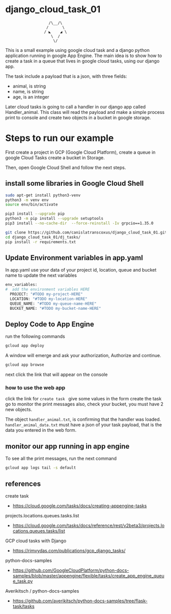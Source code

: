 # django_cloud_task_01

                       /\__/\
                      /      \
                     / ◣    ◢ \
                        \  /
                         \/

This is a small example using google cloud task and a django python application running in 
google App Engine. The main idea is to show how to create a task in a queue that lives in google cloud tasks, using our django app. 

The task include a payload that is a json, with three fields:
* animal,   is string
* name,     is string
* age,      is an integer

Later cloud tasks is going to call a handler in our django app
called Handler_animal. This class will read the payload and make a simple process
print to console and create two objects in a bucket in google storage.

# Steps to run our example

First create a project in GCP (Google Cloud Platform),
create a queue in google Cloud Tasks
create a bucket in Storage.

Then, open Google Cloud Shell and follow the next steps.

## install some libraries in Google Cloud Shell

```sh
sudo apt-get install python3-venv
python3 -m venv env
source env/bin/activate

pip3 install --upgrade pip
python3 -m pip install --upgrade setuptools
pip3 install --no-cache-dir  --force-reinstall -Iv grpcio==1.35.0 

git clone https://github.com/canislatranscoxus/django_cloud_task_01.git
cd django_cloud_task_01/dj_tasks/
pip install -r requirements.txt
```

## Update Environment variables in app.yaml
In app.yaml use your data of your project id, location, queue and bucket name to update the next variables

```python
env_variables:
#  add the environment variables HERE
  PROJECT: "#TODO my-project-HERE"
  LOCATION: "#TODO my-location-HERE"
  QUEUE_NAME: "#TODO my-queue-name-HERE"
  BUCKET_NAME: "#TODO my-bucket-name-HERE"
```

## Deploy Code to App Engine

run the following commands

```sh
gcloud app deploy
```
A window will emerge and ask your authorization, Authorize and continue. 


```sh
gcloud app browse
```
next click the link that will appear on the console


### how to use the web app

click the link for ```create task ```
give some values in the form
create the task
go to monitor the print messages
also, check your bucket, you must have 2 new objects. 

The object ```handler_animal.txt```, is confirming that the handler was loaded.
```handler_animal_data.txt``` must have a json of your task payload, that is the data you entered in the web form. 


## monitor our app running in app engine

To see all the print messages, run the next command 

```sh
gcloud app logs tail -s default 
```

## references
create task
* https://cloud.google.com/tasks/docs/creating-appengine-tasks

projects.locations.queues.tasks.list
* https://cloud.google.com/tasks/docs/reference/rest/v2beta3/projects.locations.queues.tasks/list

GCP cloud tasks with Django
* https://rimvydas.com/publications/gcp_django_tasks/

python-docs-samples
* https://github.com/GoogleCloudPlatform/python-docs-samples/blob/master/appengine/flexible/tasks/create_app_engine_queue_task.py

Averikitsch / python-docs-samples 
* https://github.com/averikitsch/python-docs-samples/tree/flask-task/tasks